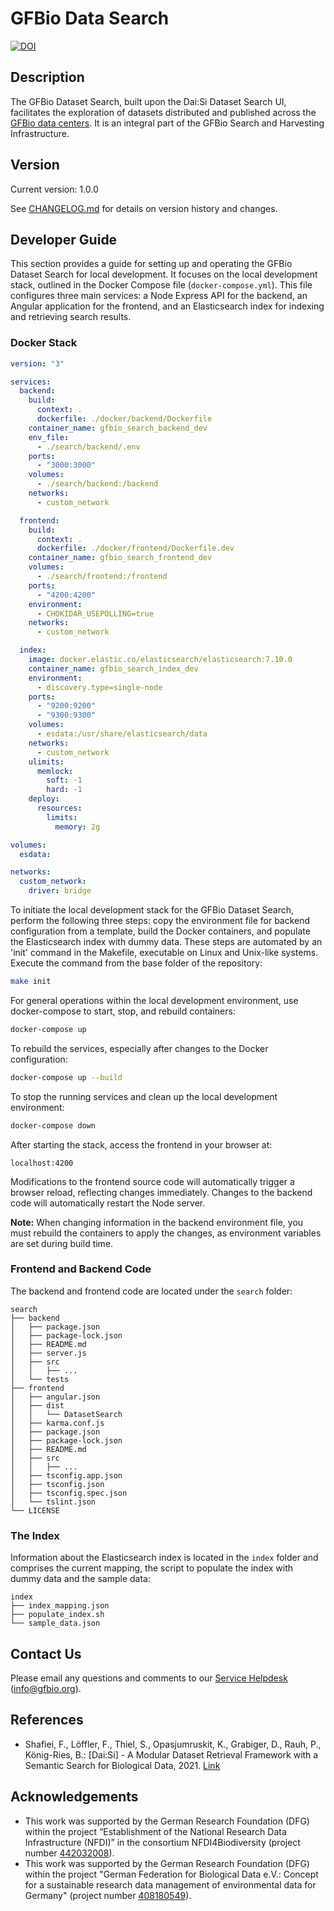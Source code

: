 # GFBio Data Search

[![DOI](https://zenodo.org/badge/DOI/10.5281/zenodo.8308204.svg)](https://doi.org/10.5281/zenodo.8308204)

## Description

The GFBio Dataset Search, built upon the Dai:Si Dataset Search UI, facilitates
the exploration of datasets distributed and published across the [GFBio data
centers](https://gfbio.org/data-centers/). It is an integral part of the GFBio
Search and Harvesting Infrastructure.

## Version

Current version: 1.0.0

See [CHANGELOG.md](./CHANGELOG.md) for details on version history and changes.

## Developer Guide

This section provides a guide for setting up and operating the GFBio Dataset Search for local development. It focuses on the local development stack, outlined in the Docker Compose file (`docker-compose.yml`). This file configures three main services: a Node Express API for the backend, an Angular application for the frontend, and an Elasticsearch index for indexing and retrieving search results.

### Docker Stack

```yaml
version: "3"

services:
  backend:
    build:
      context: .
      dockerfile: ./docker/backend/Dockerfile
    container_name: gfbio_search_backend_dev
    env_file:
      - ./search/backend/.env
    ports:
      - "3000:3000"
    volumes:
      - ./search/backend:/backend
    networks:
      - custom_network

  frontend:
    build:
      context: .
      dockerfile: ./docker/frontend/Dockerfile.dev
    container_name: gfbio_search_frontend_dev
    volumes:
      - ./search/frontend:/frontend
    ports:
      - "4200:4200"
    environment:
      - CHOKIDAR_USEPOLLING=true
    networks:
      - custom_network

  index:
    image: docker.elastic.co/elasticsearch/elasticsearch:7.10.0
    container_name: gfbio_search_index_dev
    environment:
      - discovery.type=single-node
    ports:
      - "9200:9200"
      - "9300:9300"
    volumes:
      - esdata:/usr/share/elasticsearch/data
    networks:
      - custom_network
    ulimits:
      memlock:
        soft: -1
        hard: -1
    deploy:
      resources:
        limits:
          memory: 2g

volumes:
  esdata:

networks:
  custom_network:
    driver: bridge
```

To initiate the local development stack for the GFBio Dataset Search, perform the following three steps: copy the environment file for backend configuration from a template, build the Docker containers, and populate the Elasticsearch index with dummy data. These steps are automated by an 'init' command in the Makefile, executable on Linux and Unix-like systems. Execute the command from the base folder of the repository:

```bash
make init
```

For general operations within the local development environment, use docker-compose to start, stop, and rebuild containers:

```bash
docker-compose up
```

To rebuild the services, especially after changes to the Docker configuration:

```bash
docker-compose up --build
```

To stop the running services and clean up the local development environment:

```bash
docker-compose down
```

After starting the stack, access the frontend in your browser at:

```
localhost:4200
```

Modifications to the frontend source code will automatically trigger a browser reload, reflecting changes immediately. Changes to the backend code will automatically restart the Node server.

**Note:** When changing information in the backend environment file, you must rebuild the containers to apply the changes, as environment variables are set during build time.

### Frontend and Backend Code

The backend and frontend code are located under the `search` folder:

```
search
├── backend
│   ├── package.json
│   ├── package-lock.json
│   ├── README.md
│   ├── server.js
│   ├── src
│   │   ├── ...
│   └── tests
├── frontend
│   ├── angular.json
│   ├── dist
│   │   └── DatasetSearch
│   ├── karma.conf.js
│   ├── package.json
│   ├── package-lock.json
│   ├── README.md
│   ├── src
│   │   ├── ...
│   ├── tsconfig.app.json
│   ├── tsconfig.json
│   ├── tsconfig.spec.json
│   └── tslint.json
└── LICENSE
```

### The Index

Information about the Elasticsearch index is located in the `index` folder and
comprises the current mapping, the script to populate the index with dummy data
and the sample data:

```
index
├── index_mapping.json
├── populate_index.sh
└── sample_data.json
```

## Contact Us

Please email any questions and comments to our [Service Helpdesk](mailto:info@gfbio.org) (<info@gfbio.org>).

## References

- Shafiei, F., Löffler, F., Thiel, S., Opasjumruskit, K., Grabiger, D., Rauh, P., König-Ries, B.: [Dai:Si] - A Modular Dataset Retrieval Framework with a Semantic Search for Biological Data, 2021. [Link](https://api.semanticscholar.org/CorpusID:240005304)

## Acknowledgements

- This work was supported by the German Research Foundation (DFG) within the project “Establishment of the National Research Data Infrastructure (NFDI)” in the consortium NFDI4Biodiversity (project number [442032008](https://gepris.dfg.de/gepris/projekt/442032008)).
- This work was supported by the German Research Foundation (DFG) within the project "German Federation for Biological Data e.V.: Concept for a sustainable research data management of environmental data for Germany" (project number [408180549](https://gepris.dfg.de/gepris/projekt/408180549)).
